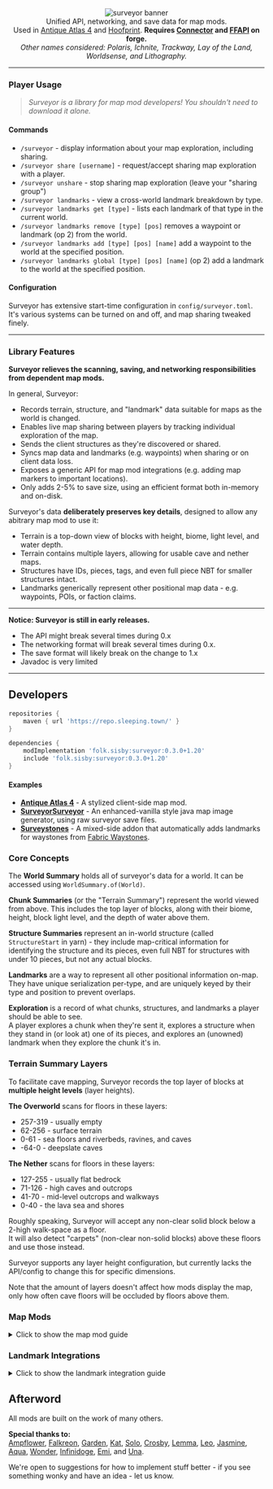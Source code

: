 <!--suppress HtmlDeprecatedTag, XmlDeprecatedElement -->


<center>
<img alt="surveyor banner" src="https://cdn.modrinth.com/data/4KjqhPc9/images/036db8bcb021c9e81e18561698d45d3c7bb71127.png"><br/>
Unified API, networking, and save data for map mods.<br/>
Used in <a href="https://modrinth.com/mod/antique-atlas-4">Antique Atlas 4</a> and <a href="https://modrinth.com/mod/hoofprint">Hoofprint</a>.
<b>Requires <a href="https://modrinth.com/mod/connector">Connector</a> and <a href="https://modrinth.com/mod/forgified-fabric-api">FFAPI</a> on forge.<br/></b>
<i>Other names considered: Polaris, Ichnite, Trackway, Lay of the Land, Worldsense, and Lithography.</i>
</center>

---

### Player Usage

> *Surveyor is a library for map mod developers! You shouldn't need to download it alone.*

#### Commands

* `/surveyor` - display information about your map exploration, including sharing.
* `/surveyor share [username]` - request/accept sharing map exploration with a player.
* `/surveyor unshare` - stop sharing map exploration (leave your "sharing group")
* `/surveyor landmarks` - view a cross-world landmark breakdown by type.
* `/surveyor landmarks get [type]` - lists each landmark of that type in the current world.
* `/surveyor landmarks remove [type] [pos]` removes a waypoint or landmark (op 2) from the world.
* `/surveyor landmarks add [type] [pos] [name]` add a waypoint to the world at the specified position.
* `/surveyor landmarks global [type] [pos] [name]` (op 2) add a landmark to the world at the specified position.

#### Configuration

Surveyor has extensive start-time configuration in `config/surveyor.toml`.<br/>
It's various systems can be turned on and off, and map sharing tweaked finely.

---

### Library Features

**Surveyor relieves the scanning, saving, and networking responsibilities from dependent map mods.**

In general, Surveyor:

* Records terrain, structure, and "landmark" data suitable for maps as the world is changed.
* Enables live map sharing between players by tracking individual exploration of the map.
* Sends the client structures as they're discovered or shared.
* Syncs map data and landmarks (e.g. waypoints) when sharing or on client data loss.
* Exposes a generic API for map mod integrations (e.g. adding map markers to important locations).
* Only adds 2-5% to save size, using an efficient format both in-memory and on-disk.

Surveyor's data **deliberately preserves key details**, designed to allow any abitrary map mod to use it:

* Terrain is a top-down view of blocks with height, biome, light level, and water depth.
* Terrain contains multiple layers, allowing for usable cave and nether maps.
* Structures have IDs, pieces, tags, and even full piece NBT for smaller structures intact.
* Landmarks generically represent other positional map data - e.g. waypoints, POIs, or faction claims.

---

**Notice: Surveyor is still in early releases.**

* The API might break several times during 0.x
* The networking format will break several times during 0.x.
* The save format will likely break on the change to 1.x
* Javadoc is very limited

---

## Developers

```groovy
repositories {
    maven { url 'https://repo.sleeping.town/' }
}

dependencies {
    modImplementation 'folk.sisby:surveyor:0.3.0+1.20'
    include 'folk.sisby:surveyor:0.3.0+1.20'
}
```

#### Examples

* **[Antique Atlas 4](https://github.com/sisby-folk/antique-atlas)** - A stylized client-side map mod.
* **[SurveyorSurveyor](https://github.com/HestiMae/surveyor-surveyor)** - An enhanced-vanilla style java map image generator, using raw surveyor save files.
* **[Surveystones](https://github.com/sisby-folk/antique-fwaystones)** - A mixed-side addon that automatically adds landmarks for waystones from [Fabric Waystones](https://modrinth.com/mod/fwaystones/versions).

### Core Concepts

The **World Summary** holds all of surveyor's data for a world. It can be accessed using `WorldSummary.of(World)`.

**Chunk Summaries** (or the "Terrain Summary") represent the world viewed from above. This includes the top layer of blocks, along with their biome, height, block light level, and the depth of water above them.

**Structure Summaries** represent an in-world structure (called `StructureStart` in yarn) - they include map-critical information for identifying the structure and its pieces, even full NBT for structures with under 10 pieces, but not any actual blocks.

**Landmarks** are a way to represent all other positional information on-map. They have unique serialization per-type, and are uniquely keyed by their type and position to prevent overlaps.

**Exploration** is a record of what chunks, structures, and landmarks a player should be able to see.<br/>
A player explores a chunk when they're sent it, explores a structure when they stand in (or look at) one of its pieces, and explores an (unowned) landmark when they explore the chunk it's in.

### Terrain Summary Layers

To facilitate cave mapping, Surveyor records the top layer of blocks at **multiple height levels** (layer heights).

**The Overworld** scans for floors in these layers:

* 257-319 - usually empty
* 62-256 - surface terrain
* 0-61 - sea floors and riverbeds, ravines, and caves
* -64-0 - deepslate caves

**The Nether** scans for floors in these layers:

* 127-255 - usually flat bedrock
* 71-126 - high caves and outcrops
* 41-70 - mid-level outcrops and walkways
* 0-40 - the lava sea and shores

Roughly speaking, Surveyor will accept any non-clear solid block below a 2-high walk-space as a floor.<br/>
It will also detect "carpets" (non-clear non-solid blocks) above these floors and use those instead.

Surveyor supports any layer height configuration, but currently lacks the API/config to change this for specific dimensions.

Note that the amount of layers doesn't affect how mods display the map, only how often cave floors will be occluded by floors above them.

### Map Mods

<details>
<summary>Click to show the map mod guide</summary>

Quick reminder that surveyor should **replace any existing world scanning logic**<br/>
You should never need to look at the currently loaded chunks - If some information is missing, let us know!

#### Initial Setup

Client map mods should always use `SurveyorClientEvents` - this ensures only explored areas will be provided in singleplayer.

Tune into `WorldLoad` and queue up the provided keys for rendering.<br/>
This event will trigger when the client world has access to surveyor data and the player is available.

`terrain` contains all available chunks by region. `WorldTerrainSummary.toKeys()` converts this into ChunkPos.<br/>
`structures` contains all structure starts by key + ChunkPos.<br/>
`landmarks` contains all landmarks (POIs, waypoints, death markers, etc.) by type + BlockPos.

You can get these from the world summary later using `keySet()` methods - check the event implementation.<br/>
Pass in `SurveyorClient.getExploration()` to ensure unexplored areas are hidden.

##### Live Updates

Also tune into `TerrainUpdated`, `StructuresAdded`, `LandmarksAdded` to add to your render queues.<br/>
These fire whenever the client player should see something new (usually via exploration).<br/>
They can also fire before `ClientPlayerLoad`, so let any of them create your map data.

Tune into `LandmarksRemoved` as well but without a queue - just remove from your map/queue directly.

#### Terrain Rendering

First, generate a top layer (with any desired height limits) using `get(ChunkPos).toSingleLayer()`.<br/>
This will produce a raw layer summary of one-dimensional arrays:

* **exists** - True where a floor exists, false otherwise - where false, all other fields are junk.
* **depths** - The distance of the floor below your specified world height. so y = worldHeight - depth.
* **blocks** - The floor block. Indexed per-region via `getBlockPalette(ChunkPos)`.
* **biomes** - The floor biome. Indexed per-region via `getBiomePalette(ChunkPos)`.
* **lightLevels** - The block light level directly above the floor (i.e. the block light for its top face). 0-15.
* **waterLights** - The block light level directly above the water's surface (if there is one). 0-15.
* **waterDepths** - How deep the contiguous water above the floor is.
	* All other liquid surfaces are considered floors, but water is special-cased.
	* The sea floor (e.g. sand) is recorded, and this depth value indicates the water surface instead.
	* This allows maps to show water depth shading, but also hide water completely if desired.

All arrays can be indexed by `x * 16 + z`, where x and z are relative to the chunk.<br/>
Use these arrays to render and store map data for that chunk (pixels, buffers, whichever).<br/>
Remember that you'll be rendering hundreds of thousands of chunks here - optimize this process hard.

#### Structure Rendering

Along with the key and ChunkPos, you can get the type and any tags using `getType(key)` and `getTags(key)`.

You can access a full summary of the structure (e.g. to draw its bounding boxes) using `get(key, ChunkPos)`.<br/>
This includes piece data like boxes, direction, IDs, etc.

#### Landmark Rendering & Management

Along with the type and BlockPos, you can get a full landmark using `get(type, BlockPos)`.

By default, this can include a dye color, a text name, the owner's UUID, and a texture (could be from another map mod).<br/>
You should have a method of rendering a landmark using just this information.

To improve how landmarks are displayed, you can use `instanceof` to check for additional data, e.g. `HasBlockBox`.

To add a waypoint landmark, just make a `SimplePointLandmark` owned by the player and use `put(Landmark)`.<br/>
This will save to disk and send a copy to the server.

#### Player Rendering

You can use `SurveyorClient.getFriends()` to get a set of players to draw on the map.

This includes both the client player, online "friends" (map sharing group members), and offline friends.

The players are represented abstractly, providing UUID, username, global position, yaw, and online status.

</details>

### Landmark Integrations

<details>
<summary>Click to show the landmark integration guide</summary>

Landmark types can be registered via the registry in `Landmarks`.<br/>
This allows you to set and serialize custom data relevant to your landmark.<br/>
Your landmark can usually be a record. Check the [builtins](https://github.com/sisby-folk/surveyor/tree/1.20/src/main/java/folk/sisby/surveyor/landmark) for an example.

To make extra landmark data accessible to map mods, always declare a new `Has` interface to access it from.

To place a landmark, just use `WorldSummary.of(world).landmarks().put(Landmark)`.<br/>
This works fine on either side - adding a landmark on the server will send it to the client and vice-versa.

Landmark types can't yet have fallback types - so use a simple type (or PR a new one!) if your mod is only on one side.

</details>

## Afterword

All mods are built on the work of many others.

**Special thanks to:**<br/>
[Ampflower](https://github.com/Ampflower), [Falkreon](https://github.com/falkreon), [Garden](https://modrinth.com/user/GardenSystem), [Kat](https://git.sleeping.town/Kat), [Solo](https://github.com/solonovamax), [Crosby](https://github.com/RacoonDog), [Lemma](https://github.com/LemmaEOF), [Leo](https://github.com/leo60228), [Jasmine](https://github.com/jaskarth), [Aqua](https://github.com/Aquaeyes), [Wonder](https://git.sleeping.town/wonder), [Infinidoge](https://github.com/Infinidoge), [Emi](https://github.com/emilyploszaj), and [Una](https://github.com/unascribed).

We're open to suggestions for how to implement stuff better - if you see something wonky and have an idea - let us know.
